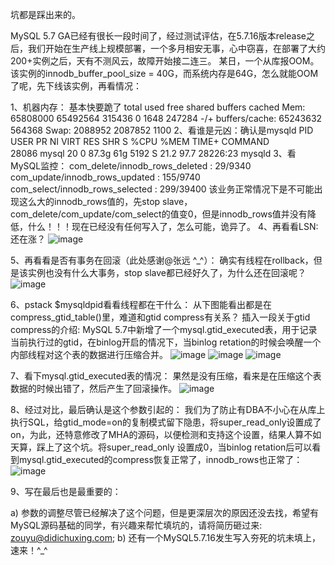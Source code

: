 坑都是踩出来的。

MySQL 5.7 GA已经有很长一段时间了，经过测试评估，在5.7.16版本release之后，我们开始在生产线上规模部署，一个多月相安无事，心中窃喜，在部署了大约200+实例之后，天有不测风云，故障开始接二连三。
某日，一个从库报OOM。该实例的innodb_buffer_pool_size = 40G，而系统内存是64G，怎么就能OOM了呢，先下线该实例，再看情况：

1、机器内存： 基本快要跪了
total    used    free    shared    buffers    cached
Mem:    65808000    65492564    315436    0    1648    247284
-/+ buffers/cache: 65243632    564368
Swap:    2088952    2087852    1100
2、看谁是元凶：确认是mysqld
PID    USER    PR    NI    VIRT    RES    SHR S %CPU %MEM    TIME+  COMMAND    
28086 mysql    20    0 87.3g    61g 5192 S 21.2 97.7  28226:23 mysqld
3、看MySQL监控：
com_delete/innodb_rows_deleted : 29/9340
com_update/innodb_rows_updated : 155/9740
com_select/innodb_rows_selected : 299/39400
该业务正常情况下是不可能出现这么大的innodb_rows值的，先stop slave，com_delete/com_update/com_select的值变0，但是innodb_rows值并没有降低，什么！！！现在已经没有任何写入了，怎么可能，诡异了。
4、再看看LSN: 还在涨？
![image](http://mmbiz.qpic.cn/mmbiz_png/Hf6wMx7H3UzUNib97zTM189tbI23uoMIZ3Rh83FLbwo7CGeTbhX0ian5mGt1TwL4g407cvqk9Z0CCVxJcGCAjdxg/640?wx_fmt=png&tp=webp&wxfrom=5&wx_lazy=1)

5、再看看是否有事务在回滚（此处感谢@张远 ^_^）：
确实有线程在rollback，但是该实例也没有什么大事务，stop slave都已经好久了，为什么还在回滚呢？
![image](http://mmbiz.qpic.cn/mmbiz_png/Hf6wMx7H3UzUNib97zTM189tbI23uoMIZ6AmshDeeGpRBDasicUSVciaxDFibwbgr3SVicuicL04PTiawrnNfpwnHSVHQ/640?wx_fmt=png&tp=webp&wxfrom=5&wx_lazy=1)

6、pstack $mysqldpid看看线程都在干什么：
从下图能看出都是在compress_gtid_table()里，难道和gtid compress有关系？
插入一段关于gtid compress的介绍: MySQL 5.7中新增了一个mysql.gtid_executed表，用于记录当前执行过的gtid，在binlog开启的情况下，当binlog retation的时候会唤醒一个内部线程对这个表的数据进行压缩合并。
![image](http://mmbiz.qpic.cn/mmbiz_png/Hf6wMx7H3UzUNib97zTM189tbI23uoMIZxwnZMRPA1nicOe4TXAdXBXibbapRAmAibsRyyKs19jrzapK77JLgFXWjA/640?wx_fmt=png&tp=webp&wxfrom=5&wx_lazy=1)
![image](http://mmbiz.qpic.cn/mmbiz_png/Hf6wMx7H3UzUNib97zTM189tbI23uoMIZ2XLJ5kCX1B0WYkdic9f31RZpRiaHcHZVRZIDedmSmGlDiaFUMzHPtnibxA/640?wx_fmt=png&tp=webp&wxfrom=5&wx_lazy=1)
![image](http://mmbiz.qpic.cn/mmbiz_png/Hf6wMx7H3UzUNib97zTM189tbI23uoMIZpk4433MwwZjIGfEdyYLcibtbGvQxB8f7cpRvE8AVypAecjszHsDhmsw/640?wx_fmt=png&tp=webp&wxfrom=5&wx_lazy=1)


7、看下mysql.gtid_executed表的情况：
果然是没有压缩，看来是在压缩这个表数据的时候出错了，然后产生了回滚操作。
![image](http://mmbiz.qpic.cn/mmbiz_png/Hf6wMx7H3UzUNib97zTM189tbI23uoMIZlY5NOI1PeZfBh30BBOGFDia9ib3Cl1JTQgiap7qxIUdh8hNaia08WM5ngA/640?wx_fmt=png&tp=webp&wxfrom=5&wx_lazy=1)

8、经过对比，最后确认是这个参数引起的：
我们为了防止有DBA不小心在从库上执行SQL，给gtid_mode=on的复制模式留下隐患，将super_read_only设置成了on，为此，还特意修改了MHA的源码，以便检测和支持这个设置，结果人算不如天算，踩上了这个坑。将super_read_only 设置成0，当binlog retation后可以看到mysql.gtid_executed的compress恢复正常了，innodb_rows也正常了：
![image](http://mmbiz.qpic.cn/mmbiz_png/Hf6wMx7H3UzUNib97zTM189tbI23uoMIZjSMkVvGG3SMoyUeI2ibfKEp0TFia67su5ug1WCuUweLDt3wiaMdvaMpOA/640?wx_fmt=png&tp=webp&wxfrom=5&wx_lazy=1)

9、写在最后也是最重要的：

a) 参数的调整尽管已经解决了这个问题，但是更深层次的原因还没去找，希望有MySQL源码基础的同学，有兴趣来帮忙填坑的，请将简历砸过来: zouyu@didichuxing.com;
b) 还有一个MySQL5.7.16发生写入夯死的坑未填上，速来！^_^